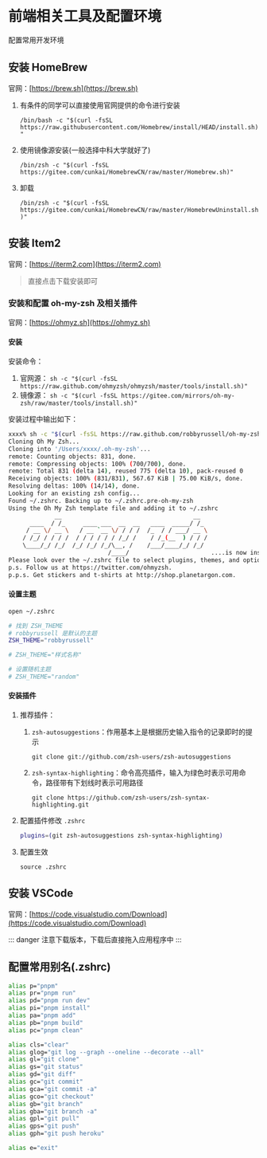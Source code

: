 # 前端相关工具及配置环境

配置常用开发环境

## 安装 HomeBrew

官网：[https://brew.sh](https://brew.sh)

1. 有条件的同学可以直接使用官网提供的命令进行安装

   `/bin/bash -c "$(curl -fsSL https://raw.githubusercontent.com/Homebrew/install/HEAD/install.sh)"`

2. 使用镜像源安装(一般选择中科大学就好了)

   `/bin/zsh -c "$(curl -fsSL https://gitee.com/cunkai/HomebrewCN/raw/master/Homebrew.sh)"`

3. 卸载

   `/bin/zsh -c "$(curl -fsSL https://gitee.com/cunkai/HomebrewCN/raw/master/HomebrewUninstall.sh)" `

## 安装 Item2

官网：[https://iterm2.com](https://iterm2.com)

> 直接点击下载安装即可

### 安装和配置 oh-my-zsh 及相关插件

官网：[https://ohmyz.sh](https://ohmyz.sh)

#### 安装

安装命令： 

1. 官网源： `sh -c "$(curl -fsSL https://raw.github.com/ohmyzsh/ohmyzsh/master/tools/install.sh)"`
2. 镜像源： `sh -c "$(curl -fsSL https://gitee.com/mirrors/oh-my-zsh/raw/master/tools/install.sh)"`

安装过程中输出如下：

```sh
xxxx% sh -c "$(curl -fsSL https://raw.github.com/robbyrussell/oh-my-zsh/master/tools/install.sh)" 
Cloning Oh My Zsh...
Cloning into '/Users/xxxx/.oh-my-zsh'...
remote: Counting objects: 831, done.
remote: Compressing objects: 100% (700/700), done.
remote: Total 831 (delta 14), reused 775 (delta 10), pack-reused 0
Receiving objects: 100% (831/831), 567.67 KiB | 75.00 KiB/s, done.
Resolving deltas: 100% (14/14), done.
Looking for an existing zsh config...
Found ~/.zshrc. Backing up to ~/.zshrc.pre-oh-my-zsh
Using the Oh My Zsh template file and adding it to ~/.zshrc
             __                                     __   
      ____  / /_     ____ ___  __  __   ____  _____/ /_  
     / __ \/ __ \   / __ `__ \/ / / /  /_  / / ___/ __ \ 
    / /_/ / / / /  / / / / / / /_/ /    / /_(__  ) / / / 
    \____/_/ /_/  /_/ /_/ /_/\__, /    /___/____/_/ /_/  
                            /____/                       ....is now installed!
Please look over the ~/.zshrc file to select plugins, themes, and options.
p.s. Follow us at https://twitter.com/ohmyzsh.
p.p.s. Get stickers and t-shirts at http://shop.planetargon.com.
```

#### 设置主题

```sh
open ~/.zshrc

# 找到 ZSH_THEME
# robbyrussell 是默认的主题
ZSH_THEME="robbyrussell"

# ZSH_THEME="样式名称"

# 设置随机主题
# ZSH_THEME="random"
```

#### 安装插件

1. 推荐插件：
    1. `zsh-autosuggestions`：作用基本上是根据历史输入指令的记录即时的提示

        `git clone git://github.com/zsh-users/zsh-autosuggestions`

    2. `zsh-syntax-highlighting`：命令高亮插件，输入为绿色时表示可用命令，路径带有下划线时表示可用路径

        `git clone https://github.com/zsh-users/zsh-syntax-highlighting.git`

2. 配置插件修改 `.zshrc`

    ```sh
    plugins=(git zsh-autosuggestions zsh-syntax-highlighting)
    ```

3. 配置生效

    `source .zshrc`



## 安装 VSCode

官网：[https://code.visualstudio.com/Download](https://code.visualstudio.com/Download)

::: danger
注意下载版本，下载后直接拖入应用程序中
:::

## 配置常用别名(.zshrc)

```sh
alias p="pnpm"
alias pr="pnpm run"
alias pd="pnpm run dev"
alias pi="pnpm install"
alias pa="pnpm add"
alias pb="pnpm build"
alias pc="pnpm clean"

alias cls="clear"
alias glog="git log --graph --oneline --decorate --all"
alias gl="git clone"
alias gs="git status"
alias gd="git diff"
alias gc="git commit"
alias gca="git commit -a"
alias gco="git checkout"
alias gb="git branch"
alias gba="git branch -a"
alias gpl="git pull"
alias gps="git push"
alias gph="git push heroku"

alias e="exit"
```